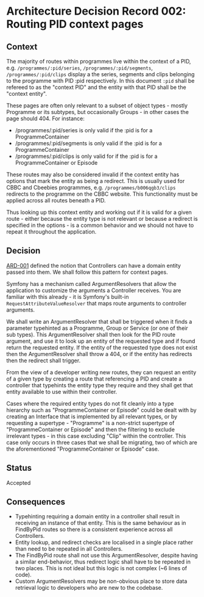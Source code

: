 Architecture Decision Record 002: Routing PID context pages
===========================================================

Context
-------

The majority of routes within programmes live within the context of a PID, e.g.
`/programmes/:pid/series`, `/programmes/:pid/segments`, `/programmes/:pid/clips`
display a the series, segments and clips belonging to the programme with PID
:pid respectively. In this document `:pid` shall be refereed to as the
"context PID" and the entity with that PID shall be the "context entity".

These pages are often only relevant to a subset of object types - mostly
Programme or its subtypes, but occasionally Groups - in other cases the page
should 404. For instance:

* /programmes/:pid/series is only valid if the :pid is for a ProgrammeContainer
* /programmes/:pid/segments is only valid if the :pid is for a
  ProgrammeContainer
* /programmes/:pid/clips is only valid for if the :pid is for
  a ProgrammeContainer or Episode


These routes may also be considered invalid if the context entity has options
that mark the entity as being a redirect. This is usually used for CBBC
and Cbeebies programmes, e.g. `/programmes/b006qgb3/clips` redirects to the
programme on the CBBC website. This functionality must be applied across all
routes beneath a PID.

Thus looking up this context entity and working out if it is valid for a given
route - either because the entity type is not relevant or because a redirect is
specified in the options - is a common behavior and we should not have to
repeat it throughout the application.


Decision
--------

[ARD-001](adr-001-routing-find-by-pid-pages.md) defined the notion that
Controllers can have a domain entity passed into them. We shall follow this
pattern for context pages.

Symfony has a mechanism called ArgumentResolvers that allow the application to
customize the arguments a Controller receives. You are familiar with this
already - it is Symfony's built-in `RequestAttributeValueResolver` that maps
route arguments to controller arguments.

We shall write an ArgumentResolver that shall be triggered when it finds a
parameter typehinted as a Programme, Group or Service (or one of their sub
types). This ArgumentResolver shall then look for the PID route argument, and
use it to look up an entity of the requested type and if found return the
requested entity. If the entity of the requested type does not exist then the
ArgumentResolver shall throw a 404, or if the entity has redirects then the
redirect shall trigger.

From the view of a developer writing new routes, they can request an entity of a
given type by creating a route that referencing a PID and create a controller
that typehints the entity type they require and they shall get that entity
available to use within their controller.

Cases where the required entity types do not fit cleanly into a type hierarchy
such as "ProgrammeContainer or Episode" could be dealt with by creating an
Interface that is implemented by all relevant types, or by requesting a
supertype - "Programme" is a non-strict supertype of "ProgrammeContainer or
Episode" and then the filtering to exclude irrelevant types - in this case
excluding "Clip" within the controller. This case only occurs in three cases
that we shall be migrating, two of which are the aforementioned
"ProgrammeContainer or Episode" case.


Status
------

Accepted


Consequences
------------

* Typehinting requiring a domain entity in a controller shall result in
  receiving an instance of that entity. This is the same behaviour as in
  FindByPid routes so there is a consistent experience across all Controllers.
* Entity lookup, and redirect checks are localised in a single place rather than
  need to be repeated in all Controllers.
* The FindByPid route shall not use this ArgumentResolver, despite having a
  similar end-behavior, thus redirect logic shall have to be repeated in two
  places. This is not ideal but this logic is not complex (~6 lines of code).
* Custom ArgumentResolvers may be non-obvious place to store data retrieval
  logic to developers who are new to the codebase.
